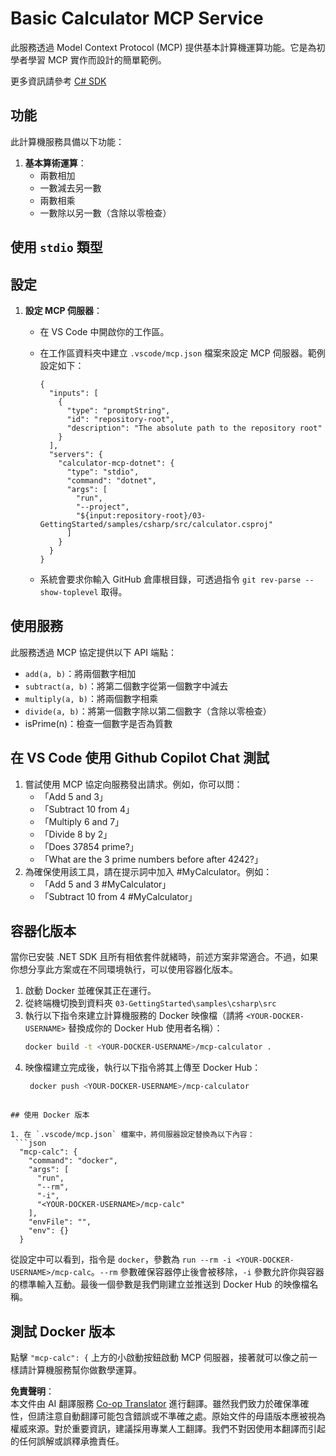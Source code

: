 <!--
CO_OP_TRANSLATOR_METADATA:
{
  "original_hash": "882aae00f1d3f007e20d03b883f44afa",
  "translation_date": "2025-07-13T22:13:53+00:00",
  "source_file": "03-GettingStarted/samples/csharp/README.md",
  "language_code": "hk"
}
-->
# Basic Calculator MCP Service

此服務透過 Model Context Protocol (MCP) 提供基本計算機運算功能。它是為初學者學習 MCP 實作而設計的簡單範例。

更多資訊請參考 [C# SDK](https://github.com/modelcontextprotocol/csharp-sdk)

## 功能

此計算機服務具備以下功能：

1. **基本算術運算**：
   - 兩數相加
   - 一數減去另一數
   - 兩數相乘
   - 一數除以另一數（含除以零檢查）

## 使用 `stdio` 類型

## 設定

1. **設定 MCP 伺服器**：
   - 在 VS Code 中開啟你的工作區。
   - 在工作區資料夾中建立 `.vscode/mcp.json` 檔案來設定 MCP 伺服器。範例設定如下：

     ```jsonc
     {
       "inputs": [
         {
           "type": "promptString",
           "id": "repository-root",
           "description": "The absolute path to the repository root"
         }
       ],
       "servers": {
         "calculator-mcp-dotnet": {
           "type": "stdio",
           "command": "dotnet",
           "args": [
             "run",
             "--project",
             "${input:repository-root}/03-GettingStarted/samples/csharp/src/calculator.csproj"
           ]
         }
       }
     }
     ```

   - 系統會要求你輸入 GitHub 倉庫根目錄，可透過指令 `git rev-parse --show-toplevel` 取得。

## 使用服務

此服務透過 MCP 協定提供以下 API 端點：

- `add(a, b)`：將兩個數字相加
- `subtract(a, b)`：將第二個數字從第一個數字中減去
- `multiply(a, b)`：將兩個數字相乘
- `divide(a, b)`：將第一個數字除以第二個數字（含除以零檢查）
- isPrime(n)：檢查一個數字是否為質數

## 在 VS Code 使用 Github Copilot Chat 測試

1. 嘗試使用 MCP 協定向服務發出請求。例如，你可以問：
   - 「Add 5 and 3」
   - 「Subtract 10 from 4」
   - 「Multiply 6 and 7」
   - 「Divide 8 by 2」
   - 「Does 37854 prime?」
   - 「What are the 3 prime numbers before after 4242?」
2. 為確保使用該工具，請在提示詞中加入 #MyCalculator。例如：
   - 「Add 5 and 3 #MyCalculator」
   - 「Subtract 10 from 4 #MyCalculator」

## 容器化版本

當你已安裝 .NET SDK 且所有相依套件就緒時，前述方案非常適合。不過，如果你想分享此方案或在不同環境執行，可以使用容器化版本。

1. 啟動 Docker 並確保其正在運行。
1. 從終端機切換到資料夾 `03-GettingStarted\samples\csharp\src`
1. 執行以下指令來建立計算機服務的 Docker 映像檔（請將 `<YOUR-DOCKER-USERNAME>` 替換成你的 Docker Hub 使用者名稱）：
   ```bash
   docker build -t <YOUR-DOCKER-USERNAME>/mcp-calculator .
   ```
1. 映像檔建立完成後，執行以下指令將其上傳至 Docker Hub：
   ```bash
    docker push <YOUR-DOCKER-USERNAME>/mcp-calculator
  ```

## 使用 Docker 版本

1. 在 `.vscode/mcp.json` 檔案中，將伺服器設定替換為以下內容：
   ```json
    "mcp-calc": {
      "command": "docker",
      "args": [
        "run",
        "--rm",
        "-i",
        "<YOUR-DOCKER-USERNAME>/mcp-calc"
      ],
      "envFile": "",
      "env": {}
    }
   ```
   從設定中可以看到，指令是 `docker`，參數為 `run --rm -i <YOUR-DOCKER-USERNAME>/mcp-calc`。`--rm` 參數確保容器停止後會被移除，`-i` 參數允許你與容器的標準輸入互動。最後一個參數是我們剛建立並推送到 Docker Hub 的映像檔名稱。

## 測試 Docker 版本

點擊 `"mcp-calc": {` 上方的小啟動按鈕啟動 MCP 伺服器，接著就可以像之前一樣請計算機服務幫你做數學運算。

**免責聲明**：  
本文件由 AI 翻譯服務 [Co-op Translator](https://github.com/Azure/co-op-translator) 進行翻譯。雖然我們致力於確保準確性，但請注意自動翻譯可能包含錯誤或不準確之處。原始文件的母語版本應被視為權威來源。對於重要資訊，建議採用專業人工翻譯。我們不對因使用本翻譯而引起的任何誤解或誤釋承擔責任。